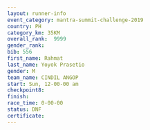 ```yaml
---
layout: runner-info 
event_category: mantra-summit-challenge-2019 
country: PH
category_km: 35KM 
overall_rank:  9999
gender_rank: 
bib: 556
first_name: Rahmat
last_name: Yoyok Prasetio
gender: M
team_name: CINDIL ANGOP
start: Sun, 12-00-00 am
checkpoint8: 
finish: 
race_time: 0-00-00
status: DNF
certificate: 
---
```

